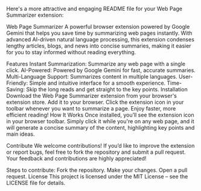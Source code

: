 
Here's a more attractive and engaging README file for your Web Page Summarizer extension:

Web Page Summarizer
A powerful browser extension powered by Google Gemini that helps you save time by summarizing web pages instantly. With advanced AI-driven natural language processing, this extension condenses lengthy articles, blogs, and news into concise summaries, making it easier for you to stay informed without reading everything.

Features
Instant Summarization: Summarize any web page with a single click.
AI-Powered: Powered by Google Gemini for fast, accurate summaries.
Multi-Language Support: Summarizes content in multiple languages.
User-Friendly: Simple and intuitive interface for a smooth experience.
Time-Saving: Skip the long reads and get straight to the key points.
Installation
Download the Web Page Summarizer extension from your browser's extension store.
Add it to your browser.
Click the extension icon in your toolbar whenever you want to summarize a page.
Enjoy faster, more efficient reading!
How It Works
Once installed, you’ll see the extension icon in your browser toolbar. Simply click it while you're on any web page, and it will generate a concise summary of the content, highlighting key points and main ideas.

Contribute
We welcome contributions! If you’d like to improve the extension or report bugs, feel free to fork the repository and submit a pull request. Your feedback and contributions are highly appreciated!

Steps to contribute:
Fork the repository.
Make your changes.
Open a pull request.
License
This project is licensed under the MIT License – see the LICENSE file for details.
